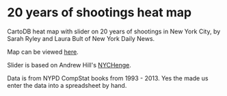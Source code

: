 20 years of shootings heat map
==================

CartoDB heat map with slider on 20 years of shootings in New York City, by Sarah Ryley and Laura Bult of New York Daily News.

Map can be viewed [here].

Slider is based on Andrew Hill's [NYCHenge].

Data is from NYPD CompStat books from 1993 - 2013. Yes the made us enter the data into a spreadsheet by hand.

[here]:(http://www.nydailynews.com/new-york/nyc-crime/bloody-weekend-19-injured-bullets-cops-arrest-2-article-1.1846552)
[NYCHenge]:(http://nychenge.com/)
